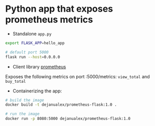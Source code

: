 # Python app that exposes prometheus metrics

* Standalone `app.py`

 ```bash
export FLASK_APP=hello_app

# default port 5000
flask run --host=0.0.0.0
```

* Client library [prometheus](https://github.com/prometheus/client_python)

Exposes the following metrics on port :5000/metrics: `view_total` and `buy_total`

* Containerizing the app:

```bash
# build the image
docker build -t dejanualex/prometheus-flask:1.0 .

# run the image
docker run -p 8080:5000 dejanualex/prometheus-flask:1.0
```
